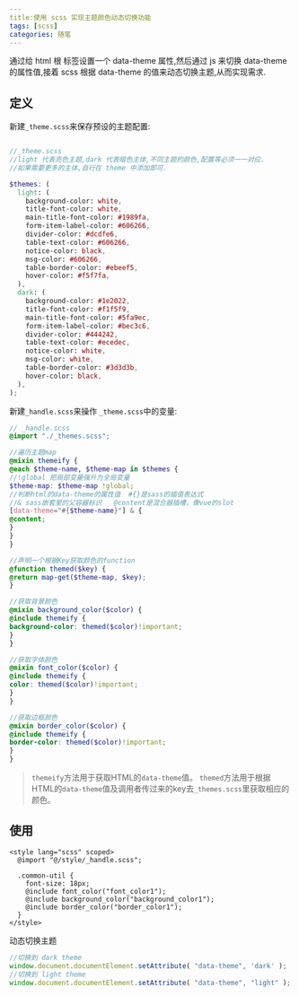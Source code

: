 ```yaml
---
title:使用 scss 实现主题颜色动态切换功能
tags: [scss]
categories: 随笔
---
```


通过给 html 根 标签设置一个  data-theme 属性,然后通过 js 来切换 data-theme 的属性值,接着 scss 根据 data-theme 的值来动态切换主题,从而实现需求.



## 定义



新建`_theme.scss`来保存预设的主题配置:

```scss

//_theme.scss
//light 代表亮色主题,dark 代表暗色主体,不同主题的颜色,配置等必须一一对应.
//如果需要更多的主体,自行在 theme 中添加即可.

$themes: (
  light: (
    background-color: white,
    title-font-color: white,
    main-title-font-color: #1989fa,
    form-item-label-color: #606266,
    divider-color: #dcdfe6,
    table-text-color: #606266,
    notice-color: black,
    msg-color: #606266,
    table-border-color: #ebeef5,
    hover-color: #f5f7fa,
  ),
  dark: (
    background-color: #1e2022,
    title-font-color: #f1f5f9,
    main-title-font-color: #5fa9ec,
    form-item-label-color: #bec3c6,
    divider-color: #444242,
    table-text-color: #ecedec,
    notice-color: white,
    msg-color: white,
    table-border-color: #3d3d3b,
    hover-color: black,
  ),
);

```



新建`_handle.scss`来操作 `_theme.scss`中的变量:

```scss
// _handle.scss
@import "./_themes.scss";

//遍历主题map
@mixin themeify {
@each $theme-name, $theme-map in $themes {
//!global 把局部变量强升为全局变量
$theme-map: $theme-map !global;
//判断html的data-theme的属性值  #{}是sass的插值表达式
//& sass嵌套里的父容器标识   @content是混合器插槽，像vue的slot
[data-theme="#{$theme-name}"] & {
@content;
}
}
}

//声明一个根据Key获取颜色的function
@function themed($key) {
@return map-get($theme-map, $key);
}

//获取背景颜色
@mixin background_color($color) {
@include themeify {
background-color: themed($color)!important;
}
}

//获取字体颜色
@mixin font_color($color) {
@include themeify {
color: themed($color)!important;
}
}

//获取边框颜色
@mixin border_color($color) {
@include themeify {
border-color: themed($color)!important;
}
}

```

>`themeify`方法用于获取HTML的`data-theme`值。
>`themed`方法用于根据HTML的`data-theme`值及调用者传过来的key去`_themes.scss`里获取相应的颜色。

## 使用

```vue
<style lang="scss" scoped>
  @import "@/style/_handle.scss";

  .common-util {
    font-size: 18px;
    @include font_color("font_color1");
    @include background_color("background_color1");
    @include border_color("border_color1");
  }
</style>
```

动态切换主题

```js
//切换到 dark theme
window.document.documentElement.setAttribute( "data-theme", 'dark' );
//切换到 light theme
window.document.documentElement.setAttribute( "data-theme", "light" );

```

